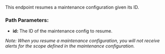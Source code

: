 This endpoint resumes a maintenance configuration given its ID.

### Path Parameters:

- **id:** The ID of the maintenance config to resume.

_Note: When you resume a maintenance configuration, you will not receive alerts for the scope defined in the maintenance configuration._